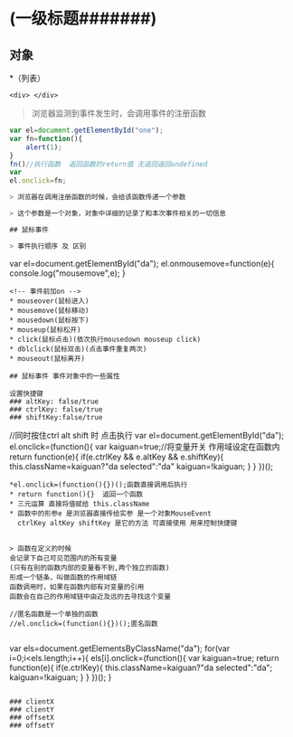 # (一级标题#######)

## 对象

*（列表）
```(代码块)
<div> </div>
```

> 浏览器监测到事件发生时，会调用事件的注册函数
```javascript
var el=document.getElementById("one");
var fn=function(){
	alert(1);
}
fn()//执行函数  返回函数的return值 无返回返回undefined
var 
el.onclick=fn;

> 浏览器在调用注册函数的时候，会给该函数传递一个参数

> 这个参数是一个对象，对象中详细的记录了和本次事件相关的一切信息

## 鼠标事件

> 事件执行顺序 及 区别
```
var el=document.getElementById("da");
	el.onmousemove=function(e){
		console.log("mousemove",e);
	}
```
<!-- 事件前加on -->
* mouseover(鼠标进入)
* mousemove(鼠标移动)
* mousedown(鼠标按下)
* mouseup(鼠标松开)
* click(鼠标点击)(依次执行mousedown mouseup click)
* dblclick(鼠标双击)(点击事件重复两次)
* mouseout(鼠标离开)

## 鼠标事件 事件对象中的一些属性

设置快捷键
### altKey: false/true
### ctrlKey: false/true
### shiftKey:false/true

```
//同时按住ctrl alt shift 时 点击执行 
var el=document.getElementById("da");
	el.onclick=(function(){
		var kaiguan=true;//将变量开关 作用域设定在函数内
		return function(e){
			if(e.ctrlKey && e.altKey && e.shiftKey){
				this.className=kaiguan?"da selected":"da"
				kaiguan=!kaiguan;
			}
		}
	})();
```
*el.onclick=(function(){})();函数直接调用后执行
* return function(){}  返回一个函数
* 三元运算 直接将值赋给 this.className
* 函数中的形参e 是浏览器直接传给实参 是一个对象MouseEvent
  ctrlKey altKey shiftKey 是它的方法 可直接使用 用来控制快捷键


> 函数在定义的时候
会记录下自己可见范围内的所有变量  
(只有在别的函数内部的变量看不到,两个独立的函数)
形成一个链条，叫做函数的作用域链
函数调用时，如果在函数内部有对变量的引用
函数会在自己的作用域链中由近及远的去寻找这个变量

//匿名函数是一个单独的函数
//el.onclick=(function(){})();匿名函数


```
var els=document.getElementsByClassName("da");
	for(var i=0;i<els.length;i++){
		<!-- 循环给不同的对象注册函数 注册的函数 保存的地址是不一样的 执行的对象也不一样  函数是独立的，不同的  函数中的变量也是独立的 不能互相引用 -->
		els[i].onclick=(function(){
			var kaiguan=true;
			return function(e){
				if(e.ctrlKey){
					this.className=kaiguan?"da selected":"da";
					kaiguan=!kaiguan;
				}
			}
		})();
	}
```

### clientX
### clientY
### offsetX
### offsetY